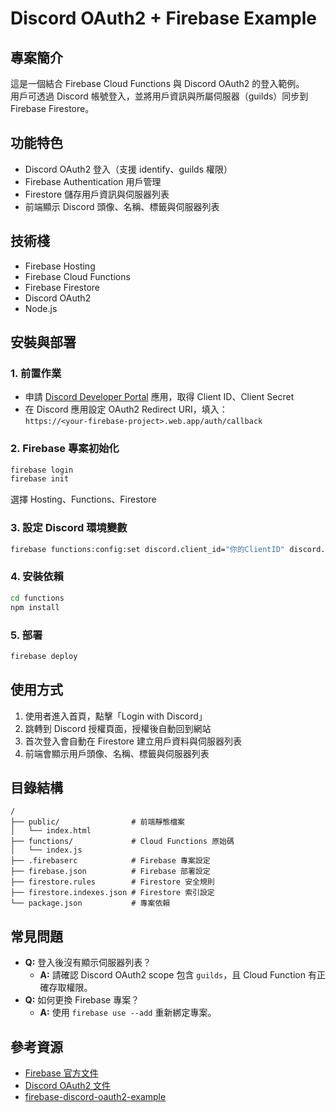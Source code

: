 # Discord OAuth2 + Firebase Example

## 專案簡介
這是一個結合 Firebase Cloud Functions 與 Discord OAuth2 的登入範例。  
用戶可透過 Discord 帳號登入，並將用戶資訊與所屬伺服器（guilds）同步到 Firebase Firestore。

## 功能特色
- Discord OAuth2 登入（支援 identify、guilds 權限）
- Firebase Authentication 用戶管理
- Firestore 儲存用戶資訊與伺服器列表
- 前端顯示 Discord 頭像、名稱、標籤與伺服器列表

## 技術棧
- Firebase Hosting
- Firebase Cloud Functions
- Firebase Firestore
- Discord OAuth2
- Node.js

## 安裝與部署

### 1. 前置作業
- 申請 [Discord Developer Portal](https://discord.com/developers/applications) 應用，取得 Client ID、Client Secret
- 在 Discord 應用設定 OAuth2 Redirect URI，填入：  
  `https://<your-firebase-project>.web.app/auth/callback`

### 2. Firebase 專案初始化
```bash
firebase login
firebase init
```
選擇 Hosting、Functions、Firestore

### 3. 設定 Discord 環境變數
```bash
firebase functions:config:set discord.client_id="你的ClientID" discord.client_secret="你的ClientSecret"
```

### 4. 安裝依賴
```bash
cd functions
npm install
```

### 5. 部署
```bash
firebase deploy
```

## 使用方式

1. 使用者進入首頁，點擊「Login with Discord」
2. 跳轉到 Discord 授權頁面，授權後自動回到網站
3. 首次登入會自動在 Firestore 建立用戶資料與伺服器列表
4. 前端會顯示用戶頭像、名稱、標籤與伺服器列表

## 目錄結構
```
/
├── public/                # 前端靜態檔案
│   └── index.html
├── functions/             # Cloud Functions 原始碼
│   └── index.js
├── .firebaserc            # Firebase 專案設定
├── firebase.json          # Firebase 部署設定
├── firestore.rules        # Firestore 安全規則
├── firestore.indexes.json # Firestore 索引設定
└── package.json           # 專案依賴
```

## 常見問題
- **Q:** 登入後沒有顯示伺服器列表？
  - **A:** 請確認 Discord OAuth2 scope 包含 `guilds`，且 Cloud Function 有正確存取權限。
- **Q:** 如何更換 Firebase 專案？
  - **A:** 使用 `firebase use --add` 重新綁定專案。

## 參考資源
- [Firebase 官方文件](https://firebase.google.com/docs)
- [Discord OAuth2 文件](https://discord.com/developers/docs/topics/oauth2)
- [firebase-discord-oauth2-example](https://github.com/luizkc/firebase-discord-oauth2-example)

